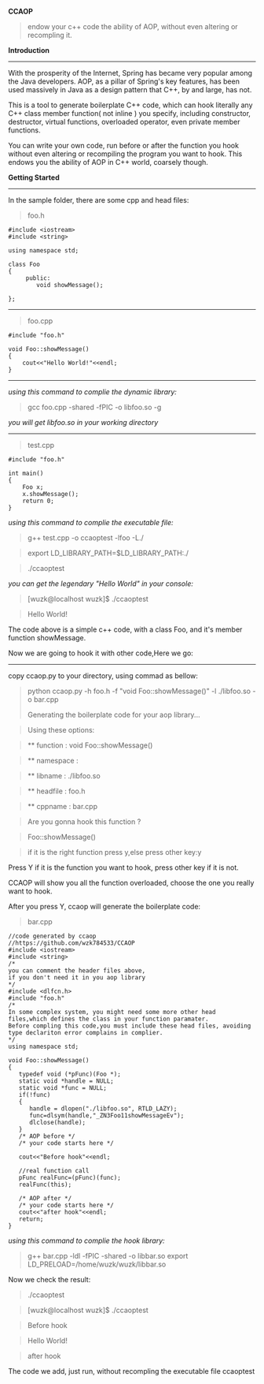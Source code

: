 ﻿﻿﻿﻿﻿﻿﻿﻿﻿﻿﻿﻿﻿﻿﻿﻿﻿﻿﻿﻿﻿﻿﻿﻿﻿**CCAOP**>endow your c++ code the ability of AOP, without even altering or recompling it.**Introduction**---With the prosperity of the Internet, Spring has became very popular among the Java developers. AOP, as  a pillar of Spring's key features, has been used massively in Java as a design pattern that C++, by and large, has not.This is a tool to generate boilerplate C++ code﻿, which can hook literally any C++ class member function( not inline ) you specify, including constructor, destructor, virtual functions, overloaded operator, even private member functions.You can write your own code, run before or after the function you hook without even altering or recompiling the program you want to hook. This endows you the ability of AOP in C++ world, coarsely though.**Getting Started**---In the sample folder, there are some cpp and head files:> foo.h```#include <iostream>#include <string>using namespace std;class Foo {	 public:	 	void showMessage();};```---> foo.cpp```#include "foo.h"void Foo::showMessage(){	cout<<"Hello World!"<<endl;}```---_using this command to complie the dynamic library:_> gcc foo.cpp -shared -fPIC -o libfoo.so -g   _you will get libfoo.so in your working directory_---> test.cpp```#include "foo.h"int main(){	Foo x;	x.showMessage();	return 0;}```_using this command to complie the executable file:_>  g++ test.cpp -o ccaoptest -lfoo -L./> export LD_LIBRARY_PATH=$LD_LIBRARY_PATH:./> ./ccaoptest_you can get the legendary "Hello World" in your console:_> [wuzk@localhost wuzk]$ ./ccaoptest> Hello World!The code above is a simple c++ code, with a class Foo, and it's member function showMessage.Now we are going to hook it with other code,Here we go:---copy ccaop.py to your directory, using commad as bellow: > python ccaop.py -h foo.h -f "void Foo::showMessage()" -l ./libfoo.so -o bar.cpp> > Generating the boilerplate code for your aop library...> Using these options:> ** function     : void Foo::showMessage()> ** namespace    :  > ** libname      : ./libfoo.so> ** headfile     : foo.h> ** cppname      : bar.cpp> Are you gonna hook this function ?> Foo::showMessage()> if it is the right function press y,else press other key:yPress Y if it is  the function you want to hook, press other key if it is not.CCAOP will show you all the function overloaded, choose the one you really want to hook.After you press Y, ccaop will generate the boilerplate code:> bar.cpp```//code generated by ccaop//https://github.com/wzk784533/CCAOP#include <iostream>#include <string>/*you can comment the header files above,if you don't need it in you aop library*/#include <dlfcn.h>#include "foo.h"/*In some complex system, you might need some more other head files,which defines the class in your function paramater.Before compling this code,you must include these head files, avoiding type declariton error complains in complier.*/using namespace std;void Foo::showMessage(){   typedef void (*pFunc)(Foo *);   static void *handle = NULL;   static void *func = NULL;   if(!func)   {      handle = dlopen("./libfoo.so", RTLD_LAZY);      func=dlsym(handle,"_ZN3Foo11showMessageEv");      dlclose(handle);   }   /* AOP before */   /* your code starts here */   cout<<"Before hook"<<endl;			   //real function call   pFunc realFunc=(pFunc)(func);   realFunc(this);		   /* AOP after */   /* your code starts here */    cout<<"after hook"<<endl;   return;}```_using this command to complie the  hook library:_> g++ bar.cpp -ldl -fPIC -shared -o libbar.so> export LD_PRELOAD=/home/wuzk/wuzk/libbar.soNow we check the result:> ./ccaoptest> [wuzk@localhost wuzk]$ ./ccaoptest> Before hook> Hello World!> after hookThe code we add, just run, without recompling the executable file ccaoptest
